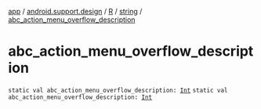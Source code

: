 [app](../../../index.md) / [android.support.design](../../index.md) / [R](../index.md) / [string](index.md) / [abc_action_menu_overflow_description](./abc_action_menu_overflow_description.md)

# abc_action_menu_overflow_description

`static val abc_action_menu_overflow_description: `[`Int`](https://kotlinlang.org/api/latest/jvm/stdlib/kotlin/-int/index.html)
`static val abc_action_menu_overflow_description: `[`Int`](https://kotlinlang.org/api/latest/jvm/stdlib/kotlin/-int/index.html)